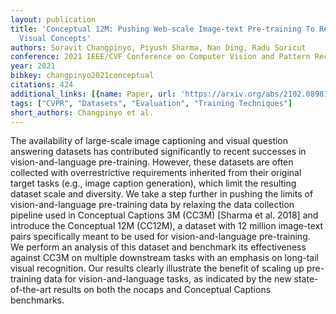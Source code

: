 ```yaml
---
layout: publication
title: 'Conceptual 12M: Pushing Web-scale Image-text Pre-training To Recognize Long-tail
  Visual Concepts'
authors: Soravit Changpinyo, Piyush Sharma, Nan Ding, Radu Soricut
conference: 2021 IEEE/CVF Conference on Computer Vision and Pattern Recognition (CVPR)
year: 2021
bibkey: changpinyo2021conceptual
citations: 424
additional_links: [{name: Paper, url: 'https://arxiv.org/abs/2102.08981'}]
tags: ["CVPR", "Datasets", "Evaluation", "Training Techniques"]
short_authors: Changpinyo et al.
---
```

The availability of large-scale image captioning and visual question
answering datasets has contributed significantly to recent successes in
vision-and-language pre-training. However, these datasets are often collected
with overrestrictive requirements inherited from their original target tasks
(e.g., image caption generation), which limit the resulting dataset scale and
diversity. We take a step further in pushing the limits of vision-and-language
pre-training data by relaxing the data collection pipeline used in Conceptual
Captions 3M (CC3M) [Sharma et al. 2018] and introduce the Conceptual 12M
(CC12M), a dataset with 12 million image-text pairs specifically meant to be
used for vision-and-language pre-training. We perform an analysis of this
dataset and benchmark its effectiveness against CC3M on multiple downstream
tasks with an emphasis on long-tail visual recognition. Our results clearly
illustrate the benefit of scaling up pre-training data for vision-and-language
tasks, as indicated by the new state-of-the-art results on both the nocaps and
Conceptual Captions benchmarks.